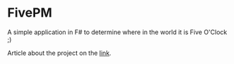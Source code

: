 # FivePM

A simple application in F# to determine where in the world it is Five O'Clock ;)

Article about the project on the [link](https://www.toptal.com/f-sharp/f-sharp-tutorial-pt1).
